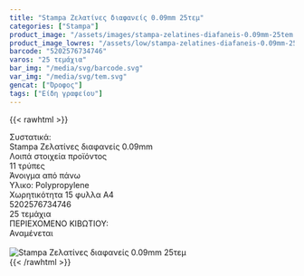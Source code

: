 ```yaml
---
title: "Stampa Ζελατίνες διαφανείς 0.09mm 25τεμ"
categories: ["Stampa"]
product_image: "/assets/images/stampa-zelatines-diafaneis-0.09mm-25tem.jpg"
product_image_lowres: "/assets/low/stampa-zelatines-diafaneis-0.09mm-25tem.jpg"
barcode: "5202576734746"
varos: "25 τεμάχια"
bar_img: "/media/svg/barcode.svg"
var_img: "/media/svg/tem.svg"
gencat: ["Όροφος"]
tags: ["Είδη γραφείου"]
---
```

{{< rawhtml >}}

<div class="sload705"><div class="product"><div id="sistatika">Συστατικά:</div><div class="alltext">Stampa Ζελατίνες διαφανείς 0.09mm<br></div><div id="loipa">Λοιπά στοιχεία προϊόντος</div><div class="keno"></div><div class="sdt sfwb sw100"><div class="stpin sdtc sp10 sred steee sw25 stcenter">11 τρύπες</div><div class="stpin sdtc sp10 s444 steee sw25 stcenter">Άνοιγμα από πάνω</div><div class="stpin sdtc sp10 sred steee sw25 stcenter">Υλικο: Polypropylene</div><div class="stpin sdtc sp10 s444 steee sw25 stcenter">Χωρητικότητα 15 φυλλα Α4</div></div><div class="keno"></div><style>@media only screen and (max-width:700px){.stpin{display:block;width:auto}}</style><div id="barcode"><div id="barimage1"></div><span id="bartext">5202576734746</span></div><div id="varos"><div id="temimg"></div><span id="varostext">25 τεμάχια</span></div><div id="kivotio">ΠΕΡΙΕΧΟΜΕΝΟ ΚΙΒΩΤΙΟΥ:<br>Αναμένεται</div><br><div class="pimg"><img alt="Stampa Ζελατίνες διαφανείς 0.09mm 25τεμ" title="Stampa Ζελατίνες διαφανείς 0.09mm 25τεμ" src="/assets/images/stampa-zelatines-diafaneis-0.09mm-25tem.jpg"></div></div></div>
{{< /rawhtml >}}


